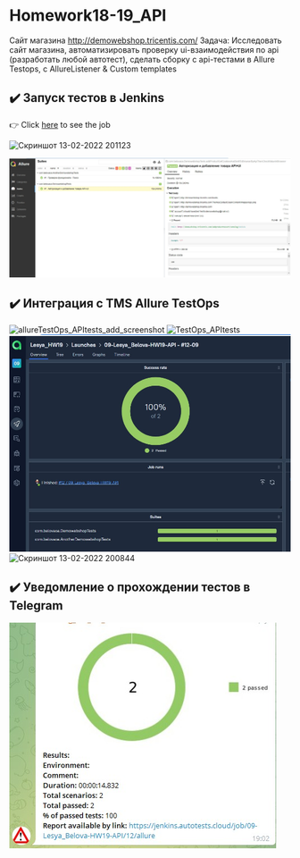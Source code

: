 # Homework18-19_API
Сайт магазина http://demowebshop.tricentis.com/
Задача: Исследовать сайт магазина, автоматизировать проверку ui-взаимодействия по api (разработать любой автотест), сделать сборку с api-тестами в Allure Testops, 
с AllureListener & Custom templates

## :heavy_check_mark: Запуск тестов в Jenkins

:point_right: Click [here](https://jenkins.autotests.cloud/job/09-Lesya_Belova-HW19-API/) to see the job

![Скриншот 13-02-2022 201123](https://user-images.githubusercontent.com/93153268/153806316-923c4fb8-a1e0-4b00-b9c5-f56273ff37c2.jpg)

![](pictures/jenkins_two_tests.jpg)


## :heavy_check_mark: Интеграция с TMS Allure TestOps

![allureTestOps_APItests_add_screenshot](https://user-images.githubusercontent.com/93153268/153806409-44713843-5083-4825-8be9-2cca5369e5ab.jpg)
![TestOps_APItests](https://user-images.githubusercontent.com/93153268/153806425-4d8b5035-300c-4898-bb18-8ef4efca96c7.jpg)
![](pictures/allure_screen_fornewtests.jpg)
![Скриншот 13-02-2022 200844](https://user-images.githubusercontent.com/93153268/153806436-744a0196-1678-44cd-ae84-b04e22cdd124.jpg)


## :heavy_check_mark: Уведомление о прохождении тестов в Telegram

![](pictures/telegram_APItestsNew.jpg)
